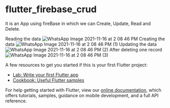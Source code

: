 # flutter_firebase_crud

It is an App using fireBase in which we can Create, Update, Read and Delete.

Reading the data
![WhatsApp Image 2021-11-16 at 2 08 46 PM](https://user-images.githubusercontent.com/86064845/141951691-077e9879-bb97-4bfe-87a6-5c71c43bf02d.jpeg)
Creating the data
![WhatsApp Image 2021-11-16 at 2 08 46 PM (1)](https://user-images.githubusercontent.com/86064845/141951701-b8565c3c-4dd4-4148-8b76-824b50213122.jpeg)
Updating the data
![WhatsApp Image 2021-11-16 at 2 08 46 PM (2)](https://user-images.githubusercontent.com/86064845/141951712-5aa7dfa0-e893-4b2d-9232-380d33b10c0a.jpeg)
After deleting one record
![WhatsApp Image 2021-11-16 at 2 08 46 PM (3)](https://user-images.githubusercontent.com/86064845/141951743-e8b413c1-9e5f-4fb2-8318-5e50706c3934.jpeg)

A few resources to get you started if this is your first Flutter project:

- [Lab: Write your first Flutter app](https://flutter.dev/docs/get-started/codelab)
- [Cookbook: Useful Flutter samples](https://flutter.dev/docs/cookbook)

For help getting started with Flutter, view our
[online documentation](https://flutter.dev/docs), which offers tutorials,
samples, guidance on mobile development, and a full API reference.
